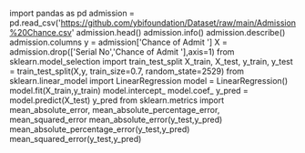 import pandas as pd
admission = pd.read_csv('https://github.com/ybifoundation/Dataset/raw/main/Admission%20Chance.csv'
admission.head()
admission.info()
admission.describe()
admission.columns
y = admission['Chance of Admit ']
X = admission.drop(['Serial No','Chance of Admit '],axis=1)
from sklearn.model_selection import train_test_split
X_train, X_test, y_train, y_test = train_test_split(X,y, train_size=0.7, random_state=2529)
from sklearn.linear_model import LinearRegression
model = LinearRegression()
model.fit(X_train,y_train)
model.intercept_
model.coef_
y_pred = model.predict(X_test)
y_pred
from sklearn.metrics import mean_absolute_error, mean_absolute_percentage_error, mean_squared_error
mean_absolute_error(y_test,y_pred)
mean_absolute_percentage_error(y_test,y_pred)
mean_squared_error(y_test,y_pred)

